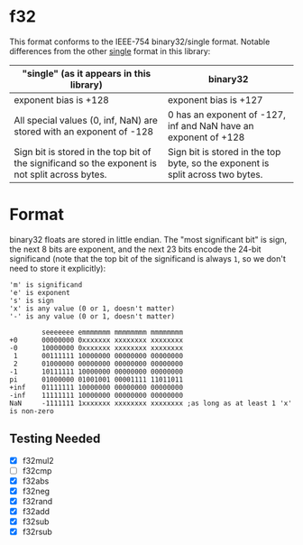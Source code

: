 # f32
This format conforms to the IEEE-754 binary32/single format. Notable differences
from the other [single](../single) format in this library:

| "single" (as it appears in this library)| binary32                           |
|-----------------------------------------|------------------------------------|
| exponent bias is +128                   | exponent bias is +127 |
| All special values (0, inf, NaN) are stored with an exponent of -128 | 0 has an exponent of -127, inf and NaN have an exponent of +128 |
| Sign bit is stored in the top bit of the significand so the exponent is not split across bytes. | Sign bit is stored in the top byte, so the exponent is split across two bytes. |


# Format
binary32 floats are stored in little endian. The "most significant bit" is sign,
the next 8 bits are exponent, and the next 23 bits encode the 24-bit significand
(note that the top bit of the significand is always `1`, so we don't need to
store it explicitly):
```
'm' is significand
'e' is exponent
's' is sign
'x' is any value (0 or 1, doesn't matter)
'-' is any value (0 or 1, doesn't matter)

        seeeeeee emmmmmmm mmmmmmmm mmmmmmmm
+0      00000000 0xxxxxxx xxxxxxxx xxxxxxxx
-0      10000000 0xxxxxxx xxxxxxxx xxxxxxxx
 1      00111111 10000000 00000000 00000000
 2      01000000 00000000 00000000 00000000
-1      10111111 10000000 00000000 00000000
pi      01000000 01001001 00001111 11011011
+inf    01111111 10000000 00000000 00000000
-inf    11111111 10000000 00000000 00000000
NaN     -1111111 1xxxxxxx xxxxxxxx xxxxxxxx ;as long as at least 1 'x' is non-zero

```

## Testing Needed
* [x] f32mul2
* [ ] f32cmp
* [x] f32abs
* [x] f32neg
* [x] f32rand
* [x] f32add
* [x] f32sub
* [x] f32rsub
